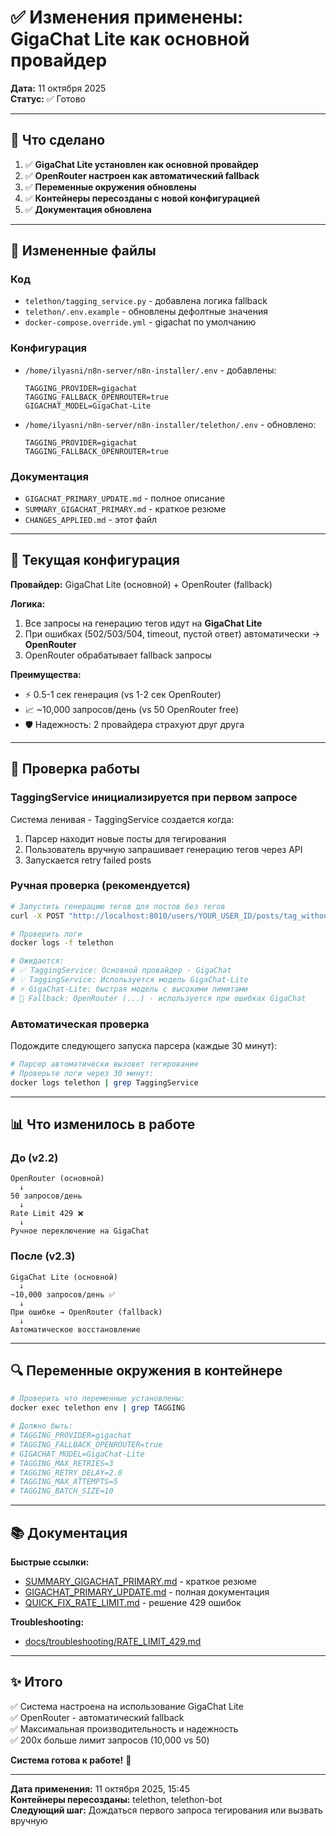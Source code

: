 # ✅ Изменения применены: GigaChat Lite как основной провайдер

**Дата:** 11 октября 2025  
**Статус:** ✅ Готово

---

## 🎯 Что сделано

1. ✅ **GigaChat Lite установлен как основной провайдер**
2. ✅ **OpenRouter настроен как автоматический fallback**
3. ✅ **Переменные окружения обновлены**
4. ✅ **Контейнеры пересозданы с новой конфигурацией**
5. ✅ **Документация обновлена**

---

## 📝 Измененные файлы

### Код
- `telethon/tagging_service.py` - добавлена логика fallback
- `telethon/.env.example` - обновлены дефолтные значения
- `docker-compose.override.yml` - gigachat по умолчанию

### Конфигурация
- `/home/ilyasni/n8n-server/n8n-installer/.env` - добавлены:
  ```env
  TAGGING_PROVIDER=gigachat
  TAGGING_FALLBACK_OPENROUTER=true
  GIGACHAT_MODEL=GigaChat-Lite
  ```

- `/home/ilyasni/n8n-server/n8n-installer/telethon/.env` - обновлено:
  ```env
  TAGGING_PROVIDER=gigachat
  TAGGING_FALLBACK_OPENROUTER=true
  ```

### Документация
- `GIGACHAT_PRIMARY_UPDATE.md` - полное описание
- `SUMMARY_GIGACHAT_PRIMARY.md` - краткое резюме
- `CHANGES_APPLIED.md` - этот файл

---

## 🚀 Текущая конфигурация

**Провайдер:** GigaChat Lite (основной) + OpenRouter (fallback)

**Логика:**
1. Все запросы на генерацию тегов идут на **GigaChat Lite**
2. При ошибках (502/503/504, timeout, пустой ответ) автоматически → **OpenRouter**
3. OpenRouter обрабатывает fallback запросы

**Преимущества:**
- ⚡ 0.5-1 сек генерация (vs 1-2 сек OpenRouter)
- 📈 ~10,000 запросов/день (vs 50 OpenRouter free)
- 🛡️ Надежность: 2 провайдера страхуют друг друга

---

## 🧪 Проверка работы

### TaggingService инициализируется при первом запросе

Система ленивая - TaggingService создается когда:
1. Парсер находит новые посты для тегирования
2. Пользователь вручную запрашивает генерацию тегов через API
3. Запускается retry failed posts

### Ручная проверка (рекомендуется)

```bash
# Запустить генерацию тегов для постов без тегов
curl -X POST "http://localhost:8010/users/YOUR_USER_ID/posts/tag_without_tags?limit=5"

# Проверить логи
docker logs -f telethon

# Ожидается:
# ✅ TaggingService: Основной провайдер - GigaChat
# 💡 TaggingService: Используется модель GigaChat-Lite  
# ⚡ GigaChat-Lite: быстрая модель с высокими лимитами
# 🔄 Fallback: OpenRouter (...) - используется при ошибках GigaChat
```

### Автоматическая проверка

Подождите следующего запуска парсера (каждые 30 минут):
```bash
# Парсер автоматически вызовет тегирование
# Проверьте логи через 30 минут:
docker logs telethon | grep TaggingService
```

---

## 📊 Что изменилось в работе

### До (v2.2)
```
OpenRouter (основной)
  ↓
50 запросов/день
  ↓
Rate Limit 429 ❌
  ↓
Ручное переключение на GigaChat
```

### После (v2.3)
```
GigaChat Lite (основной)
  ↓
~10,000 запросов/день ✅
  ↓
При ошибке → OpenRouter (fallback)
  ↓
Автоматическое восстановление
```

---

## 🔍 Переменные окружения в контейнере

```bash
# Проверить что переменные установлены:
docker exec telethon env | grep TAGGING

# Должно быть:
# TAGGING_PROVIDER=gigachat
# TAGGING_FALLBACK_OPENROUTER=true
# GIGACHAT_MODEL=GigaChat-Lite
# TAGGING_MAX_RETRIES=3
# TAGGING_RETRY_DELAY=2.0
# TAGGING_MAX_ATTEMPTS=5
# TAGGING_BATCH_SIZE=10
```

---

## 📚 Документация

**Быстрые ссылки:**
- [SUMMARY_GIGACHAT_PRIMARY.md](SUMMARY_GIGACHAT_PRIMARY.md) - краткое резюме
- [GIGACHAT_PRIMARY_UPDATE.md](GIGACHAT_PRIMARY_UPDATE.md) - полная документация
- [QUICK_FIX_RATE_LIMIT.md](QUICK_FIX_RATE_LIMIT.md) - решение 429 ошибок

**Troubleshooting:**
- [docs/troubleshooting/RATE_LIMIT_429.md](docs/troubleshooting/RATE_LIMIT_429.md)

---

## ✨ Итого

✅ Система настроена на использование GigaChat Lite  
✅ OpenRouter - автоматический fallback  
✅ Максимальная производительность и надежность  
✅ 200x больше лимит запросов (10,000 vs 50)  

**Система готова к работе!** 🎉

---

**Дата применения:** 11 октября 2025, 15:45  
**Контейнеры пересозданы:** telethon, telethon-bot  
**Следующий шаг:** Дождаться первого запроса тегирования или вызвать вручную

